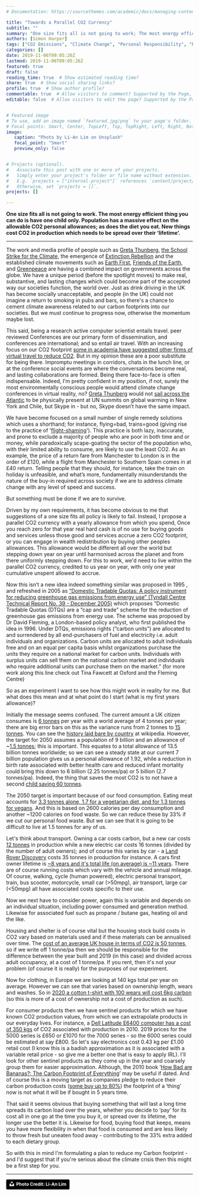 ```yaml
---
# Documentation: https://sourcethemes.com/academic/docs/managing-content/

title: "Towards a Parallel CO2 Currency"
subtitle: ""
summary: "One size fits all is not going to work; The most energy efficient thing you can do is have one child only; Population has a massive effect on the allowable CO2 personal allowances; As does the diet you eat; and New things cost CO2 in production which needs to be spread over their ‘lifetime’"
authors: [Simon Harper]
tags: ["CO2 Emissions", "Climate Change", "Personal Responsibility", "Personal Reflection", "Climate"]
categories: []
date: 2019-11-06T09:05:26Z
lastmod: 2019-11-06T09:05:26Z
featured: true
draft: false
reading_time: true  # Show estimated reading time?
share: true  # Show social sharing links?
profile: true  # Show author profile?
commentable: true  # Allow visitors to comment? Supported by the Page, Post, and Docs content types.
editable: false  # Allow visitors to edit the page? Supported by the Page, Post, and Docs content types.


# Featured image
# To use, add an image named `featured.jpg/png` to your page's folder.
# Focal points: Smart, Center, TopLeft, Top, TopRight, Left, Right, BottomLeft, Bottom, BottomRight.
image:
   caption: "Photo by Li-An Lim on Unsplash"
   focal_point: "Smart"
   preview_only: false


# Projects (optional).
#   Associate this post with one or more of your projects.
#   Simply enter your project's folder or file name without extension.
#   E.g. `projects = ["internal-project"]` references `content/project/deep-learning/index.md`.
#   Otherwise, set `projects = []`.
projects: []

---
```


**One size fits all is not going to work. The most energy efficient thing you can do is have one child only. Population has a massive effect on the allowable CO2 personal allowances; as does the diet you eat. New things cost CO2 in production which needs to be spread over their ‘lifetime’.**

---


The work and media profile of people such as [Greta Thunberg](https://en.wikipedia.org/wiki/Greta_Thunberg), [the School Strike for the Climate](https://en.wikipedia.org/wiki/School_strike_for_climate), the emergence of [Extinction Rebellion](https://en.wikipedia.org/wiki/Extinction_Rebellion) and the established climate movements such as [Earth First](https://en.wikipedia.org/wiki/Earth_First!), [Friends of the Earth](https://en.wikipedia.org/wiki/Friends_of_the_Earth), and [Greenpeace](https://en.wikipedia.org/wiki/Greenpeace) are having a combined impact on governments across the globe.  We have a unique period (before the spotlight moves) to make real, substantive, and lasting changes which could become part of the accepted way our societies function, the world over. Just as drink driving in the UK has become socially unacceptable, and people (in the UK) could not imagine a return to smoking in pubs and bars, so there's a chance to cement climate awareness related to our carbon footprints into our societies. But we must continue to progress now, otherwise the momentum maybe lost.

This said, being a research active computer scientist entails travel. peer reviewed Conferences are our primary form of dissemination, and conferences are international; and so entail air travel. With an increasing focus on our CO2 footprint [some in academia have suggested other firms of virtual travel to reduce CO2](http://www.acm.org/binaries/content/assets/sigs/sgb/minutes/eigs-slides/sgb-talk.pptx). But in my opinion these are a poor substitute for being there. Impromptu meetings in corridors, chats in the lunch line, or at the conference social events are where the conversations become real, and lasting collaborations are formed. Being there face-to-face is often indispensable. Indeed, I’m pretty confident in my position, if not, surely the most environmentally conscious people would attend climate change conferences in virtual reality, no? [Greta Thunberg](https://en.wikipedia.org/wiki/Greta_Thunberg) would not [sail across the Atlantic](https://www.independent.co.uk/news/uk/home-news/greta-thunberg-sailing-boat-climate-change-un-summits-new-york-santiago-a9058541.html) to be physically present at UN summits on global warming in New York and Chile, but Skype in - but no, Skype doesn’t have the same impact.

We have become focused on a small number of single remedy solutions which uses a shorthand; for instance, flying=bad, trains=good (giving rise to the practice of '[flight-shaming](https://www.theguardian.com/money/2019/jun/09/flight-airline-travel-rail-family-environment)'). This practice is both lazy, inaccurate, and prone to exclude a majority of people who are poor in both time and or money, while paradoxically scape-goating the sector of the population who, with their limited ability to consume, are likely to use the least CO2. As an example, the price of a return fare from Manchester to London is in the order of £120, while a flight from Manchester to Southern Spain comes in at £40 return. Telling people that they should, for instance, take the train on holiday is unfeasible, and what’s more, fundamentally misunderstands the nature of the buy-in required across society if we are to address climate change with any level of speed and success.

But something must be done if we are to survive.

Driven by my own requirements, it has become obvious to me that suggestions of a one size fits all policy is likely to fail. Instead, I propose a parallel CO2 currency with a yearly allowance from which you spend, Once you reach zero for that year real hard cash is of no use for buying goods and services unless those good and services accrue a zero CO2 footprint, or you can engage in wealth redistribution by buying other peoples allowances. This allowance would be different all over the world but stepping down year on year until harmonised across the planet and from there uniformly stepping down. For this to work, we'd need to live within the parallel CO2 currency, credited to us year on year, with only one year cumulative unspent allowed to accrue.

Now this isn’t a new idea indeed something similar was proposed in 1995 , and refreshed in 2005 as [“Domestic Tradable Quotas: A policy instrument for reducing greenhouse gas emissions from energy use” (Tyndall Centre Technical Report No. 39 - December 2005)](https://www.teqs.net/Tyndall2005.pdf) which proposes  “Domestic Tradable Quotas (DTQs) are a “cap and trade” scheme for the reduction of greenhouse gas emissions from energy use. The scheme was proposed by Dr David Fleming, a London-based policy analyst, who first published the idea in 1996. Under DTQs, emissions rights (“carbon units”) are allocated to and surrendered by all end-purchasers of fuel and electricity i.e. adult individuals and organizations. Carbon units are allocated to adult individuals free and on an equal per capita basis whilst organizations purchase the units they require on a national market for carbon units. Individuals with surplus units can sell them on the national carbon market and individuals who require additional units can purchase them on the market.”  (for more work along this line check out Tina Fawcett at Oxford and the Fleming Centre)

So as an experiment I want to see how this might work in reality for me. But what does this mean and at what point do I start (what is my first years allowance)?

Initially the message seems confused. The current amount a UK citizen consumes is [6 tonnes](https://www.ucsusa.org/global-warming/science-and-impacts/science/each-countrys-share-of-co2.html) per year with a world average of 4 tonnes per year; there are big error bars on this as the variance runs from 2 tonnes to [15 tonnes](https://www.ucsusa.org/global-warming/science-and-impacts/science/each-countrys-share-of-co2.html). You can see the [history laid bare by country](https://en.wikipedia.org/wiki/List_of_countries_by_carbon_dioxide_emissions_per_capita) at wikipedia. However, the target for 2050 assumes a population of 9 billion and an allowance of ~[1.5 tonnes](http://shrinkthatfootprint.com/carbon-targets-for-your-footprint); this is important. This equates to a total allowance of 13.5 billion tonnes worldwide; so we can see a steady state at our current 7 billion population gives us a personal allowance of 1.92, while a reduction in birth rate associated with better health care and reduced infant mortality could bring this down to 6 billion (2.25 tonnes/pa) or 5 billion (2.7 tonnes/pa). Indeed, the thing that saves the most CO2 is to not have a second [child saving 60 tonnes](https://iopscience.iop.org/article/10.1088/1748-9326/aa7541). 

The 2050 target is important because of our food consumption. Eating meat accounts for [3.3 tonnes alone, 1.7 for a vegetarian diet, and for 1.3 tonnes for vegans](http://shrinkthatfootprint.com/food-carbon-footprint-diet). And this is based on 2600 calories per day consumption and another ~1200 calories on food waste. So we can reduce these by 33% if we cut our personal food waste. But we can see that it is going to be difficult to live at 1.5 tonnes for any of us.

Let's think about transport. Owning a car costs carbon, but a new car costs [12 tonnes](https://amp-theguardian-com.cdn.ampproject.org/v/s/amp.theguardian.com/environment/green-living-blog/2010/sep/23/carbon-footprint-new-car?usqp=mq331AQA&amp_js_v=0.1#referrer=https%3A%2F%2Fwww.google.com&amp_tf=From%20%251%24s&ampshare=https%3A%2F%2Fwww.theguardian.com%2Fenvironment%2Fgreen-living-blog%2F2010%2Fsep%2F23%2Fcarbon-footprint-new-car) in production while a new electric car costs 16 tonnes (divided by the number of adult owners); and of course this varies by car - a [Land Rover Discovery](https://www.theguardian.com/environment/green-living-blog/2010/sep/23/carbon-footprint-new-car) costs 35 tonnes in production for instance. A cars first owner lifetime is [~8 years and it's total life (on average) is ~11 years](https://www.autotrader.com/car-shopping/buying-car-how-long-can-you-expect-car-last-240725). There are of course running costs which vary with the vehicle and annual mileage. Of course, walking, cycle (human powered), electric personal transport, train, bus scooter, motorcycle, small car (>50mpg), air transport, large car (<50mpg) all have associated costs specific to their use.

Now we next have to consider power, again this is variable and depends on an individual situation, including power consumed and generation method. Likewise for associated fuel such as propane / butane gas, heating oil and the like. 

Housing and shelter is of course vital but the housing stock build costs in CO2 vary based on materials used and if these materials can be annualised over time. The [cost of an average UK house in terms of CO2 is 50 tonnes](https://citu.co.uk/citu-live/what-is-the-carbon-footprint-of-a-house), so if we write off 1 tonne/pa then we should be responsible for the difference between the year built and 2019 (in this case) and divided across adult occupancy, at a cost of 1 tonne/pa. If you rent, then it's not your problem (of course it is really) for the purposes of our experiment.

Now for clothing, in Europe we are looking at 140 kgs total per year on average. However we can see that varies based on ownership length, wears and washes. So in [2020 a cotton t-shirt with 100 wears will cost 6kg carbon](https://www.carbontrust.com/media/38358/ctc793-international-carbon-flows-clothing.pdf) (so this is more of a cost of ownership not a cost of production as such).

For consumer products then we have sentinel products for which we have known CO2 production values, from which we can extrapolate products in our everyday lives. For instance, a [Dell Latitude E6400 computer has a cost of 350 kgs](https://i.dell.com/sites/content/corporate/corp-comm/en/Documents/dell-laptop-carbon-footprint-whitepaper.pdf) of CO2 associated with production in 2010. 2019 prices for the 5000 series is £650 or £1070 for the 7000 series - so the 6000 series could be estimated at say £800. So let's say electronics cost 0.43 kg per £1.00 retail cost (I know this is a badish approximation as it is associated with a variable retail price - so give me a better one that is easy to apply IRL). I'll look for other sentinel products as they come up in the year and coarsely group them for easier approximation. Although, the 2010 book ‘[How Bad are Bananas?: The Carbon Footprint of Everything](https://www.amazon.co.uk/gp/product/1846688914/ref=ox_sc_act_title_1?smid=A3P5ROKL5A1OLE&psc=1)’ may be useful if dated. And of course this is a moving target as companies pledge to reduce their carbon production costs ([some buy up to 80%](https://uk.reuters.com/article/uk-climatechange-ikea/ikea-targets-big-cut-in-greenhouse-gas-emissions-from-production-idUKKCN1NZ1EP)) the footprint of a ‘thing’ now is not what it will be if bought in 5 years time.

That said it seems obvious that buying something that will last a long time spreads its carbon load over the years, whether you decide to ‘pay’ for its cost all in one go at the time you buy it, or spread over its lifetime, the longer use the better it is. Likewise for food, buying food that keeps, means you have more flexibility in when that food is consumed and are less likely to throw fresh but uneaten food away - contributing to the 33% extra added to each dietary group.

So with this in mind I'm formulating a plan to reduce my Carbon footprint - and I'd suggest that if you're serious about the climate crisis then this might be a first step for you.

---

<a style="background-color:black;color:white;text-decoration:none;padding:4px 6px;font-family:-apple-system, BlinkMacSystemFont, &quot;San Francisco&quot;, &quot;Helvetica Neue&quot;, Helvetica, Ubuntu, Roboto, Noto, &quot;Segoe UI&quot;, Arial, sans-serif;font-size:12px;font-weight:bold;line-height:1.2;display:inline-block;border-radius:3px" href="https://unsplash.com/@li_anlim?utm_medium=referral&amp;utm_campaign=photographer-credit&amp;utm_content=creditBadge" target="_blank" rel="noopener noreferrer" title="Download free do whatever you want high-resolution photos from Li-An Lim"><span style="display:inline-block;padding:2px 3px"><svg xmlns="http://www.w3.org/2000/svg" style="height:12px;width:auto;position:relative;vertical-align:middle;top:-2px;fill:white" viewBox="0 0 32 32"><title>unsplash-logo</title><path d="M10 9V0h12v9H10zm12 5h10v18H0V14h10v9h12v-9z"></path></svg></span><span style="display:inline-block;padding:2px 3px">Photo Credit: Li-An Lim</span></a>

